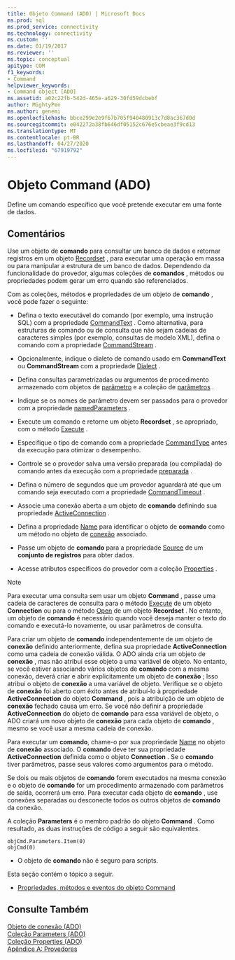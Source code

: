 ```yaml
---
title: Objeto Command (ADO) | Microsoft Docs
ms.prod: sql
ms.prod_service: connectivity
ms.technology: connectivity
ms.custom: ''
ms.date: 01/19/2017
ms.reviewer: ''
ms.topic: conceptual
apitype: COM
f1_keywords:
- Command
helpviewer_keywords:
- Command object [ADO]
ms.assetid: a02c22fb-542d-465e-a629-30fd59dcbebf
author: MightyPen
ms.author: genemi
ms.openlocfilehash: bbce299e2e9f67b705f940480913c7d8ac367d0d
ms.sourcegitcommit: e042272a38fb646df05152c676e5cbeae3f9cd13
ms.translationtype: MT
ms.contentlocale: pt-BR
ms.lasthandoff: 04/27/2020
ms.locfileid: "67919792"
---
```

# <a name="command-object-ado"></a>Objeto Command (ADO)
Define um comando específico que você pretende executar em uma fonte de dados.  
  
## <a name="remarks"></a>Comentários  
 Use um objeto de **comando** para consultar um banco de dados e retornar registros em um objeto [Recordset](../../../ado/reference/ado-api/recordset-object-ado.md) , para executar uma operação em massa ou para manipular a estrutura de um banco de dados. Dependendo da funcionalidade do provedor, algumas coleções de **comandos** , métodos ou propriedades podem gerar um erro quando são referenciados.  
  
 Com as coleções, métodos e propriedades de um objeto de **comando** , você pode fazer o seguinte:  
  
-   Defina o texto executável do comando (por exemplo, uma instrução SQL) com a propriedade [CommandText](../../../ado/reference/ado-api/commandtext-property-ado.md) . Como alternativa, para estruturas de comando ou de consulta que não sejam cadeias de caracteres simples (por exemplo, consultas de modelo XML), defina o comando com a propriedade [CommandStream](../../../ado/reference/ado-api/commandstream-property-ado.md) .  
  
-   Opcionalmente, indique o dialeto de comando usado em **CommandText** ou **CommandStream** com a propriedade [Dialect](../../../ado/reference/ado-api/dialect-property.md) .  
  
-   Defina consultas parametrizadas ou argumentos de procedimento armazenado com objetos de [parâmetro](../../../ado/reference/ado-api/parameter-object.md) e a coleção de [parâmetros](../../../ado/reference/ado-api/parameters-collection-ado.md) .  
  
-   Indique se os nomes de parâmetro devem ser passados para o provedor com a propriedade [namedParameters](../../../ado/reference/ado-api/namedparameters-property-ado.md) .  
  
-   Execute um comando e retorne um objeto **Recordset** , se apropriado, com o método [Execute](../../../ado/reference/ado-api/execute-method-ado-command.md) .  
  
-   Especifique o tipo de comando com a propriedade [CommandType](../../../ado/reference/ado-api/commandtype-property-ado.md) antes da execução para otimizar o desempenho.  
  
-   Controle se o provedor salva uma versão preparada (ou compilada) do comando antes da execução com a propriedade [preparada](../../../ado/reference/ado-api/prepared-property-ado.md) .  
  
-   Defina o número de segundos que um provedor aguardará até que um comando seja executado com a propriedade [CommandTimeout](../../../ado/reference/ado-api/commandtimeout-property-ado.md) .  
  
-   Associe uma conexão aberta a um objeto de **comando** definindo sua propriedade [ActiveConnection](../../../ado/reference/ado-api/activeconnection-property-ado.md) .  
  
-   Defina a propriedade [Name](../../../ado/reference/ado-api/name-property-ado.md) para identificar o objeto de **comando** como um método no objeto de [conexão](../../../ado/reference/ado-api/connection-object-ado.md) associado.  
  
-   Passe um objeto de **comando** para a propriedade [Source](../../../ado/reference/ado-api/source-property-ado-recordset.md) de um **conjunto de registros** para obter dados.  
  
-   Acesse atributos específicos do provedor com a coleção [Properties](../../../ado/reference/ado-api/properties-collection-ado.md) .  
  
> [!NOTE]
>  Para executar uma consulta sem usar um objeto **Command** , passe uma cadeia de caracteres de consulta para o método [Execute](../../../ado/reference/ado-api/execute-method-ado-connection.md) de um objeto **Connection** ou para o método [Open](../../../ado/reference/ado-api/open-method-ado-recordset.md) de um objeto **Recordset** . No entanto, um objeto de **comando** é necessário quando você deseja manter o texto do comando e executá-lo novamente, ou usar parâmetros de consulta.  
  
 Para criar um objeto de **comando** independentemente de um objeto de **conexão** definido anteriormente, defina sua propriedade **ActiveConnection** como uma cadeia de conexão válida. O ADO ainda cria um objeto de **conexão** , mas não atribui esse objeto a uma variável de objeto. No entanto, se você estiver associando vários objetos de **comando** com a mesma conexão, deverá criar e abrir explicitamente um objeto de **conexão** ; Isso atribui o objeto de **conexão** a uma variável de objeto. Verifique se o objeto de **conexão** foi aberto com êxito antes de atribuí-lo à propriedade **ActiveConnection** do objeto **Command** , pois a atribuição de um objeto de **conexão** fechado causa um erro. Se você não definir a propriedade **ActiveConnection** do objeto de **comando** para essa variável de objeto, o ADO criará um novo objeto de **conexão** para cada objeto de **comando** , mesmo se você usar a mesma cadeia de conexão.  
  
 Para executar um **comando**, chame-o por sua propriedade [Name](../../../ado/reference/ado-api/name-property-ado.md) no objeto de **conexão** associado. O **comando** deve ter sua propriedade **ActiveConnection** definida como o objeto **Connection** . Se o **comando** tiver parâmetros, passe seus valores como argumentos para o método.  
  
 Se dois ou mais objetos de **comando** forem executados na mesma conexão e o objeto de **comando** for um procedimento armazenado com parâmetros de saída, ocorrerá um erro. Para executar cada objeto de **comando** , use conexões separadas ou desconecte todos os outros objetos de **comando** da conexão.  
  
 A coleção **Parameters** é o membro padrão do objeto **Command** . Como resultado, as duas instruções de código a seguir são equivalentes.  
  
```  
objCmd.Parameters.Item(0)  
objCmd(0)  
```  
  
-   O objeto de **comando** não é seguro para scripts.  
  
 Esta seção contém o tópico a seguir.  
  
-   [Propriedades, métodos e eventos do objeto Command](../../../ado/reference/ado-api/command-object-properties-methods-and-events.md)  
  
## <a name="see-also"></a>Consulte Também  
 [Objeto de conexão (ADO)](../../../ado/reference/ado-api/connection-object-ado.md)   
 [Coleção Parameters (ADO)](../../../ado/reference/ado-api/parameters-collection-ado.md)   
 [Coleção Properties (ADO)](../../../ado/reference/ado-api/properties-collection-ado.md)   
 [Apêndice A: Provedores](../../../ado/guide/appendixes/appendix-a-providers.md)
